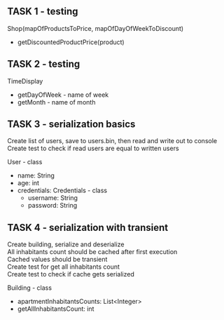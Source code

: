 TASK 1 - testing
-----

Shop(mapOfProductsToPrice, mapOfDayOfWeekToDiscount)
* getDiscountedProductPrice(product)

TASK 2 - testing
------

TimeDisplay
* getDayOfWeek - name of week
* getMonth - name of month

TASK 3 - serialization basics
------

Create list of users, save to users.bin, then read and write out to console
Create test to check if read users are equal to written users

User - class
* name: String
* age: int
* credentials: Credentials - class
  * username: String
  * password: String
  
TASK 4 - serialization with transient
------

Create building, serialize and deserialize<br>
All inhabitants count should be cached after first execution<br>
Cached values should be transient<br>
Create test for get all inhabitants count<br>
Create test to check if cache gets serialized<br>

Building - class
* apartmentInhabitantsCounts: List\<Integer>
* getAllInhabitantsCount: int